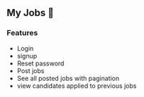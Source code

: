 ## My Jobs 💼

### Features

- Login
- signup
- Reset password
- Post jobs
- See all posted jobs with pagination
- view candidates applied to previous jobs
